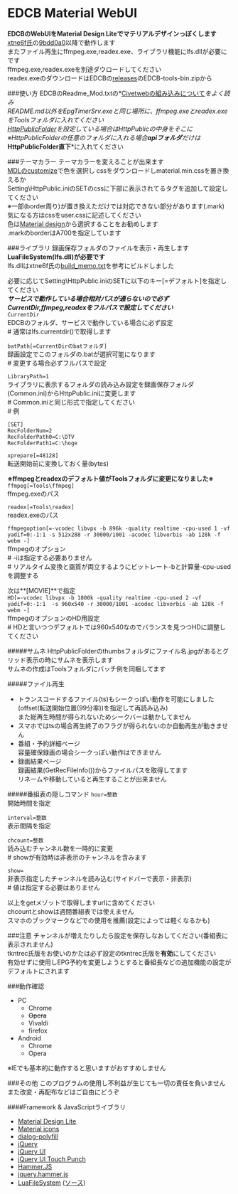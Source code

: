 EDCB Material WebUI
===================

**EDCBのWebUIをMaterial Design Liteでマテリアルデザインっぽくします**  
[xtne6f氏](https://github.com/xtne6f/EDCB)の[9bdd0a0](https://github.com/xtne6f/EDCB/commit/9bdd0a0f0c72a24eb680b1f890bf54c46bd2e939)以降で動作します  
またファイル再生にffmpeg.exe,readex.exe、ライブラリ機能にlfs.dllが必要にです  
ffmpeg.exe,readex.exeを別途ダウロードしてください  
readex.exeのダウンロードはEDCBの[releases](https://github.com/xtne6f/EDCB/releases)のEDCB-tools-bin.zipから

###使い方
EDCBのReadme_Mod.txtの*[Civetwebの組み込みについて](https://github.com/xtne6f/EDCB/blob/work-plus-s/Document/Readme_Mod.txt#L410-L475)*をよく読み  
README.md以外をEpgTimerSrv.exeと同じ場所に、ffmpeg.exeとreadex.exeをToolsフォルダに入れてください  
[HttpPublicFolder](https://github.com/xtne6f/EDCB/blob/work-plus-s/Document/Readme_Mod.txt#L433-L436)を設定している場合はHttpPublicの中身をそこに  
※HttpPublicFolderの任意のフォルダに入れる場合**apiフォルダ**だけは***HttpPublicFolder直下***に入れてください  

###テーマカラー
テーマカラーを変えることが出来ます  
[MDLのcustomize](http://www.getmdl.io/customize/index.html)で色を選択し
cssをダウンロードしmaterial.min.cssを置き換えるか  
Setting\HttpPublic.iniのSETのcssに下部に表示されてる<LINK>タグを追加して設定してください  
※一部(border周り)が置き換えただけでは対応できない部分があります(.mark)  
気になる方はcssをuser.cssに記述してください  
色は[Material design](http://www.google.com/design/spec/style/color.html#color-color-palette)から選択することをお勧めします  
.markのborderはA700を指定しています

###ライブラリ
録画保存フォルダのファイルを表示・再生します  
**LuaFileSystem(lfs.dll)が必要です**  
lfs.dllはxtne6f氏の[build_memo.txt](https://gist.github.com/xtne6f/f9b6f19c10cd146fe580)を参考にビルドしました  

必要に応じてSetting\HttpPublic.iniのSETに以下のキー[=デフォルト]を指定してください  
***サービスで動作している場合相対パスが通らないので必ずCurrentDir,ffmpeg,readexをフルパスで設定してください***  
`CurrentDir`  
EDCBのフォルダ、サービスで動作している場合に必ず設定  
\# 通常はlfs.currentdir()で取得します

`batPath[=CurrentDirのbatフォルダ]`  
録画設定でこのフォルダの.batが選択可能になります  
\# 変更する場合必ずフルパスで設定

`LibraryPath=1`  
ライブラリに表示するフォルダの読み込み設定を録画保存フォルダ(Common.ini)からHttpPublic.iniに変更します  
\# Common.iniと同じ形式で指定してください  
\# 例

    [SET]
    RecFolderNum=2
    RecFolderPath0=C:\DTV
    RecFolderPath1=C:\hoge

`xprepare[=48128]`  
転送開始前に変換しておく量(bytes)

**※ffmpegとreadexのデフォルト値がToolsフォルダに変更になりました※**  
`ffmpeg[=Tools\ffmpeg]`  
ffmpeg.exeのパス

`readex[=Tools\readex]`  
readex.exeのパス  

`ffmpegoption[=-vcodec libvpx -b 896k -quality realtime -cpu-used 1 -vf yadif=0:-1:1 -s 512x288 -r 30000/1001 -acodec libvorbis -ab 128k -f webm -]`  
ffmpegのオプション  
\# -iは指定する必要ありません  
\# リアルタイム変換と画質が両立するようにビットレート-bと計算量-cpu-usedを調整する

次は**[MOVIE]**で指定  
`HD[=-vcodec libvpx -b 1800k -quality realtime -cpu-used 2 -vf yadif=0:-1:1  -s 960x540 -r 30000/1001 -acodec libvorbis -ab 128k -f webm -]`  
ffmpegのオプションのHD用設定  
\# HDと言いつつデフォルトでは960x540なのでバランスを見つつHDに調整してください

#####サムネ
HttpPublicFolderのthumbsフォルダにファイル名.jpgがあるとグリッド表示の時にサムネを表示します  
サムネの作成はToolsフォルダにバッチ例を同梱してます

#####ファイル再生
* トランスコードするファイル(ts)もシークっぽい動作を可能にしました(offset(転送開始位置(99分率))を指定して再読み込み)  
また総再生時間が得られないためシークバーは動かしてません  
* スマホではtsの場合再生終了のフラグが得られないのか自動再生が動きません  
* 番組・予約詳細ページ  
容量確保録画の場合シークっぽい動作はできません
* 録画結果ページ  
録画結果(GetRecFileInfo())からファイルパスを取得してます  
リネームや移動していると再生することが出来ません

#####番組表の隠しコマンド
`hour=整数`  
開始時間を指定

`interval=整数`  
表示間隔を指定

`chcount=整数`  
読み込むチャンネル数を一時的に変更  
\# showが有効時は非表示のチャンネルを含みます

`show=`  
非表示指定したチャンネルを読み込む(サイドバーで表示・非表示)  
\# 値は指定する必要はありません  

以上をgetメゾットで取得しますurlに含めてください  
chcountとshowは週間番組表では使えません  
スマホのブックマークなどでの使用を推薦(設定によっては軽くなるかも)

###注意
チャンネルが増えたりしたら設定を保存しなおしてください(番組表に表示されません)  
tkntrec氏版をお使いのかたは必ず設定のtkntrec氏版を**有効**にしてください  
有効せずに使用しEPG予約を変更しようとすると番組長などの追加機能の設定がデフォルトにされます

###動作確認

- PC
  - Chrome
  - ~~Opera~~
  - Vivaldi
  - firefox
- Android
  - Chrome
  - Opera

※IEでも基本的に動作すると思いますがおすすめしません  

###その他
このプログラムの使用し不利益が生じても一切の責任を負いません  
また改変・再配布などはご自由にどうぞ

####Framework & JavaScriptライブラリ

* [Material Design Lite](http://www.getmdl.io)
* [Material icons](https://design.google.com/icons/)
* [dialog-polyfill](https://github.com/GoogleChrome/dialog-polyfill)
* [jQuery](https://jquery.com)
* [jQuery UI](https://jqueryui.com)
* [jQuery UI Touch Punch](http://touchpunch.furf.com)
* [Hammer.JS](http://hammerjs.github.io)
* [jquery.hammer.js](https://github.com/hammerjs/jquery.hammer.js)
* [LuaFileSystem](https://keplerproject.github.io/luafilesystem/) ([ソース](https://github.com/keplerproject/luafilesystem/releases))
